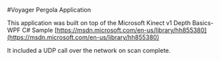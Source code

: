 #Voyager Pergola Application

This application was built on top of the Microsoft Kinect v1 Depth Basics-WPF C# Sample 
[https://msdn.microsoft.com/en-us/library/hh855380](https://msdn.microsoft.com/en-us/library/hh855380)

It included a UDP call over the network on scan complete.
